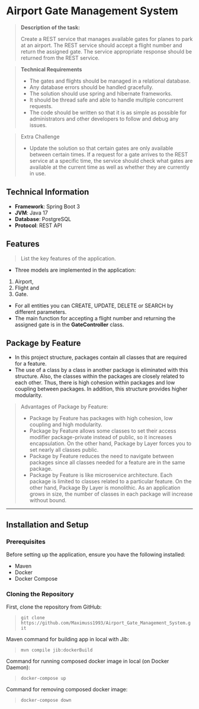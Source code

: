 # **Airport Gate Management System**

> **Description of the task:**
> 
> Create a REST service that manages available gates for planes to park at an 
> airport. The REST service should accept a flight number and return the 
> assigned gate. The service appropriate response should be returned from 
> the REST service.

> **Technical Requirements**
> - The gates and flights should be managed in a relational database.
> - Any database errors should be handled gracefully.
> - The solution should use spring and hibernate frameworks.
> - It should be thread safe and able to handle multiple concurrent requests.
> - The code should be written so that it is as simple as possible for 
> administrators and other developers to follow and debug any issues.

> Extra Challenge
> - Update the solution so that certain gates are only available between certain 
times. If a request for a gate arrives to the REST service at a specific time, 
the service should check what gates are available at the current time as well 
as whether they are currently in use.

## Technical Information
- **Framework**: Spring Boot 3
- **JVM**: Java 17
- **Database**: PostgreSQL
- **Protocol**: REST API

[//]: # (- **Authentication**: &#40;if applicable&#41; JWT, OAuth 2.0, Basic Authentication )

## Features
> List the key features of the application. 
- Three models are implemented in the application:
1. Airport,
2. Flight and
3. Gate.
- For all entities you can CREATE, UPDATE, DELETE or SEARCH by different 
parameters.
- The main function for accepting a flight number and returning the assigned 
gate is in the **GateController** class.

## Package by Feature
- In this project structure, packages contain all classes that are required 
for a feature.
- The use of a class by a class in another package is eliminated with this 
structure. Also, the classes within the packages are closely related to each 
other. Thus, there is high cohesion within packages and low coupling between 
packages. In addition, this structure provides higher modularity.

> Advantages of Package by Feature:
> - Package by Feature has packages with high cohesion, low 
coupling and high modularity.
> - Package by Feature allows some classes to set their access modifier 
package-private instead of public, so it increases encapsulation. On the other 
hand, Package by Layer forces you to set nearly all classes public.
> - Package by Feature reduces the need to navigate between packages since all 
classes needed for a feature are in the same package.
> - Package by Feature is like microservice architecture. Each package is 
limited to classes related to a particular feature. On the other hand, Package 
By Layer is monolithic. As an application grows in size, the number of classes 
in each package will increase without bound.
*****
## Installation and Setup

### Prerequisites
Before setting up the application, ensure you have the following installed:
- Maven
- Docker
- Docker Compose

### Cloning the Repository

First, clone the repository from GitHub:
> `git clone https://github.com/Maximuss1993/Airport_Gate_Management_System.git`

Maven command for building app in local with Jib:
> `mvn compile jib:dockerBuild`

Command for running composed docker image in local (on Docker Daemon):
> `docker-compose up`

Command for removing composed docker image:
> `docker-compose down`